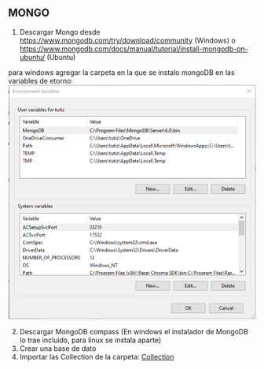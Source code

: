 ## MONGO

1. Descargar Mongo desde https://www.mongodb.com/try/download/community (Windows) o https://www.mongodb.com/docs/manual/tutorial/install-mongodb-on-ubuntu/ (Ubuntu)

para windows agregar la carpeta en la que se instalo mongoDB en las variables de etorno:
![Entorno](https://github.com/ShunZhouZ/CarpasGuajardo/blob/80f32d6d237f80fe36d4751bce01fa7de698b4a8/Mongo/Entorno.png?raw=true)

2. Descargar MongoDB compass (En windows el instalador de MongoDB lo trae incluido, para linux se instala aparte)
3. Crear una base de dato
4. Importar las Collection de la carpeta: [Collection](https://github.com/ShunZhouZ/CarpasGuajardo/blob/86e40956c07d3ddbd9eca57ddfaf2ab69120d456/Mongo/Collections/)
